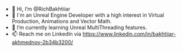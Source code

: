 - 👋 Hi, I’m @RichBakhtiiar
- 👀 I´m an Unreal Engine Developer with a high interest in Virtual Production, Animations and Vector Math.
- 🌱 I’m currently learning Unreal MultiThreading features.
- 📫 Reach me on LinkedIn via https://www.linkedin.com/in/bakhtiiar-akhmednov-2b34b3200/
